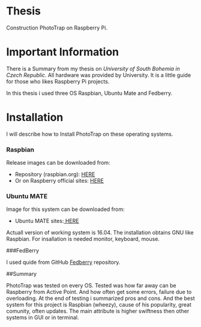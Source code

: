 # Thesis
Construction PhotoTrap on Raspberry Pi.
# Important Information
There is a Summary from my thesis on *University of South Bohemia in Czech Republic*. All hardware was provided by University. It is a little guide for those who likes Raspberry Pi projects. 

In this thesis i used three OS Raspbian, Ubuntu Mate and Fedberry.

# Installation
I will describe how to Install PhotoTrap on these operating systems.

### Raspbian

Release images can be downloaded from:
- Repository (raspbian.org): <a href="http://archive.raspbian.org/raspbian/dists/">HERE</a>
- Or on Raspberry official sites: <a href="https://www.raspberrypi.org/downloads/raspbian/">HERE</a>

### Ubuntu MATE

Image for this system can be downloaded from:
- Ubuntu MATE sites:<a href="https://ubuntu-mate.org/raspberry-pi/"> HERE</a>

Actuall version of working system is 16.04. The installation obtains GNU like Raspbian. For insallation is needed monitor, keyboard, mouse.

###FedBerry

I used quide from GitHub [Fedberry](https://github.com/fedberry/fedberry) repository. 


##Summary

PhotoTrap was tested on every OS. Tested was how far away can be Raspberry from Active Point. And how often get some errors, 
failure due to overloading. At the end of testing i summarized pros and cons. And the best system for this project is Raspbian (wheezy), cause of his popularity, great comunity, often updates. The main attribute is higher swiftness then other systems in GUI or in terminal. 
